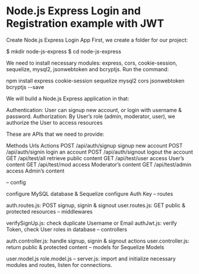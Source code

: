 # Node.js Express Login and Registration example with JWT
Create Node.js Express Login App
First, we create a folder for our project:

$ mkdir node-js-express
$ cd node-js-express

We need to install necessary modules: express, cors, cookie-session, sequelize, mysql2, jsonwebtoken and bcryptjs.
Run the command:

npm install express cookie-session sequelize mysql2 cors jsonwebtoken bcryptjs --save


We will build a Node.js Express application in that:

Authentication: User can signup new account, or login with username & password.
Authorization: By User’s role (admin, moderator, user), we authorize the User to access resources



These are APIs that we need to provide:

Methods	    Urls	          Actions
POST	/api/auth/signup	signup new account
POST	/api/auth/signin	login an account
POST	/api/auth/signout	logout the account
GET   	/api/test/all	    retrieve public content
GET	    /api/test/user  	access User’s content
GET	    /api/test/mod   	access Moderator’s content
GET   	/api/test/admin	    access Admin’s content

– config

configure MySQL database & Sequelize
configure Auth Key
– routes

auth.routes.js: POST signup, signin & signout
user.routes.js: GET public & protected resources
– middlewares

verifySignUp.js: check duplicate Username or Email
authJwt.js: verify Token, check User roles in database
– controllers

auth.controller.js: handle signup, signin & signout actions
user.controller.js: return public & protected content
– models for Sequelize Models

user.model.js
role.model.js
– server.js: import and initialize necessary modules and routes, listen for connections.

